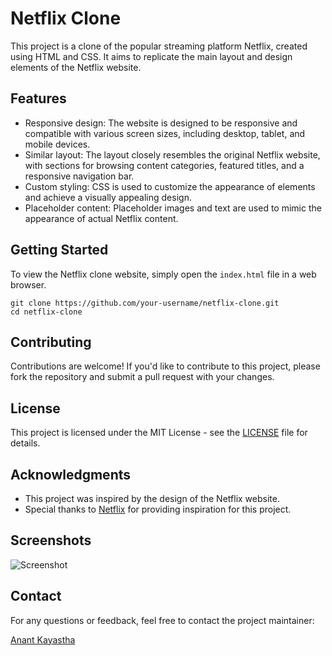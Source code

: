 # Netflix Clone

This project is a clone of the popular streaming platform Netflix, created using HTML and CSS. It aims to replicate the main layout and design elements of the Netflix website.

## Features

- Responsive design: The website is designed to be responsive and compatible with various screen sizes, including desktop, tablet, and mobile devices.
- Similar layout: The layout closely resembles the original Netflix website, with sections for browsing content categories, featured titles, and a responsive navigation bar.
- Custom styling: CSS is used to customize the appearance of elements and achieve a visually appealing design.
- Placeholder content: Placeholder images and text are used to mimic the appearance of actual Netflix content.

## Getting Started

To view the Netflix clone website, simply open the `index.html` file in a web browser.

```
git clone https://github.com/your-username/netflix-clone.git
cd netflix-clone
```

## Contributing

Contributions are welcome! If you'd like to contribute to this project, please fork the repository and submit a pull request with your changes.

## License

This project is licensed under the MIT License - see the [LICENSE](LICENSE) file for details.

## Acknowledgments

- This project was inspired by the design of the Netflix website.
- Special thanks to [Netflix](https://www.netflix.com) for providing inspiration for this project.

## Screenshots

![Screenshot](screenshot.png)

## Contact

For any questions or feedback, feel free to contact the project maintainer:

[Anant Kayastha](mailto:helloanantkayastha@gmail.com)
